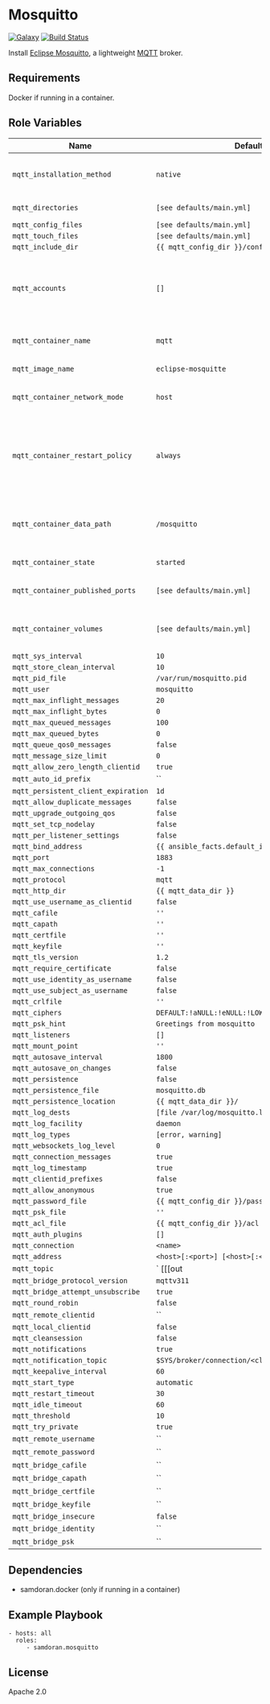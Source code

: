 Mosquitto
=========
[![Galaxy](https://img.shields.io/badge/galaxy-samdoran.mosquitto-blue.svg?style=flat)](https://galaxy.ansible.com/samdoran/mosquitto)
[![Build Status](https://travis-ci.com/samdoran/ansible-role-mosquitto.svg?branch=master)](https://travis-ci.com/samdoran/ansible-role-mosquitto)

Install [Eclipse Mosquitto](https://mosquitto.org/), a lightweight [MQTT](https://en.wikipedia.org/wiki/MQTT) broker.

Requirements
------------

Docker if running in a container.

Role Variables
--------------

| Name              | Default Value       | Description          |
|-------------------|---------------------|----------------------|
| `mqtt_installation_method` | `native` | How to install the service, either `native` or `container`. |
| `mqtt_directories` | `[see defaults/main.yml]` | Paths for config, data, and logs |
| `mqtt_config_files` | `[see defaults/main.yml]` |  |
| `mqtt_touch_files` | `[see defaults/main.yml]` |  |
| `mqtt_include_dir` | `{{ mqtt_config_dir }}/conf.d` |  |
| `mqtt_accounts` | `[]` | List of accounts and their hash generated with `mosquitto_passwd` that will have access to the broker. |
| `mqtt_container_name` | `mqtt` | Name of the running container. |
| `mqtt_image_name` | `eclipse-mosquitte` | Name of the image to pull. |
| `mqtt_container_network_mode` | `host` | Container networking mode. |
| `mqtt_container_restart_policy` | `always` | Conatainer restart policy. Setting to `always` ensures the container will start when the Docker daemon launches. |
| `mqtt_container_data_path` | `/mosquitto` | Path inside running container where config will be available. |
| `mqtt_container_state` | `started` | State of the container. |
| `mqtt_container_published_ports` | `[see defaults/main.yml]` | Ports to publish from the container. |
| `mqtt_container_volumes` | `[see defaults/main.yml]` | Volumes to mount into the running container |
| `mqtt_sys_interval` | `10` |  |
| `mqtt_store_clean_interval` | `10` |  |
| `mqtt_pid_file` | `/var/run/mosquitto.pid` |  |
| `mqtt_user` | `mosquitto` |  |
| `mqtt_max_inflight_messages` | `20` |  |
| `mqtt_max_inflight_bytes` | `0` |  |
| `mqtt_max_queued_messages` | `100` |  |
| `mqtt_max_queued_bytes` | `0` |  |
| `mqtt_queue_qos0_messages` | `false` |  |
| `mqtt_message_size_limit` | `0` |  |
| `mqtt_allow_zero_length_clientid` | `true` |  |
| `mqtt_auto_id_prefix` | `` |  |
| `mqtt_persistent_client_expiration` | `1d` |  |
| `mqtt_allow_duplicate_messages` | `false` |  |
| `mqtt_upgrade_outgoing_qos` | `false` |  |
| `mqtt_set_tcp_nodelay` | `false` |  |
| `mqtt_per_listener_settings` | `false` |  |
| `mqtt_bind_address` | `{{ ansible_facts.default_ipv4_address }}` |  |
| `mqtt_port` | `1883` |  |
| `mqtt_max_connections` | `-1` |  |
| `mqtt_protocol` | `mqtt` |  |
| `mqtt_http_dir` | `{{ mqtt_data_dir }}` |  |
| `mqtt_use_username_as_clientid` | `false` |  |
| `mqtt_cafile` | `''` |  |
| `mqtt_capath` | `''` |  |
| `mqtt_certfile` | `''` |  |
| `mqtt_keyfile` | `''` |  |
| `mqtt_tls_version` | `1.2` |  |
| `mqtt_require_certificate` | `false` |  |
| `mqtt_use_identity_as_username` | `false` |  |
| `mqtt_use_subject_as_username` | `false` |  |
| `mqtt_crlfile` | `''` |  |
| `mqtt_ciphers` | `DEFAULT:!aNULL:!eNULL:!LOW:!EXPORT:!SSLv2:@STRENGTH` |  |
| `mqtt_psk_hint` | `Greetings from mosquitto` |  |
| `mqtt_listeners` | `[]` |  |
| `mqtt_mount_point` | `''` |  |
| `mqtt_autosave_interval` | `1800` |  |
| `mqtt_autosave_on_changes` | `false` |  |
| `mqtt_persistence` | `false` |  |
| `mqtt_persistence_file` | `mosquitto.db` |  |
| `mqtt_persistence_location` | `{{ mqtt_data_dir }}/` |  |
| `mqtt_log_dests` | `[file /var/log/mosquitto.log]` |  |
| `mqtt_log_facility` | `daemon` |  |
| `mqtt_log_types` | `[error, warning]` |  |
| `mqtt_websockets_log_level` | `0` |  |
| `mqtt_connection_messages` | `true` |  |
| `mqtt_log_timestamp` | `true` |  |
| `mqtt_clientid_prefixes` | `false` |  |
| `mqtt_allow_anonymous` | `true` |  |
| `mqtt_password_file` | `{{ mqtt_config_dir }}/passwd` |  |
| `mqtt_psk_file` | `''` |  |
| `mqtt_acl_file` | `{{ mqtt_config_dir }}/acl` |  |
| `mqtt_auth_plugins` | `[]` |  |
| `mqtt_connection` | `<name>` |  |
| `mqtt_address` | `<host>[:<port>] [<host>[:<port>]]` |  |
| `mqtt_topic` | `<topic> [[[out | in | both] qos-level] local-prefix remote-prefix]` |  |
| `mqtt_bridge_protocol_version` | `mqttv311` |  |
| `mqtt_bridge_attempt_unsubscribe` | `true` |  |
| `mqtt_round_robin` | `false` |  |
| `mqtt_remote_clientid` | `` |  |
| `mqtt_local_clientid` | `false` |  |
| `mqtt_cleansession` | `false` |  |
| `mqtt_notifications` | `true` |  |
| `mqtt_notification_topic` | `$SYS/broker/connection/<clientid>/state` |  |
| `mqtt_keepalive_interval` | `60` |  |
| `mqtt_start_type` | `automatic` |  |
| `mqtt_restart_timeout` | `30` |  |
| `mqtt_idle_timeout` | `60` |  |
| `mqtt_threshold` | `10` |  |
| `mqtt_try_private` | `true` |  |
| `mqtt_remote_username` | `` |  |
| `mqtt_remote_password` | `` |  |
| `mqtt_bridge_cafile` | `` |  |
| `mqtt_bridge_capath` | `` |  |
| `mqtt_bridge_certfile` | `` |  |
| `mqtt_bridge_keyfile` | `` |  |
| `mqtt_bridge_insecure` | `false` |  |
| `mqtt_bridge_identity` | `` |  |
| `mqtt_bridge_psk` | `` |  |


Dependencies
------------

- samdoran.docker (only if running in a container)

Example Playbook
----------------

    - hosts: all
      roles:
         - samdoran.mosquitto

License
-------

Apache 2.0
